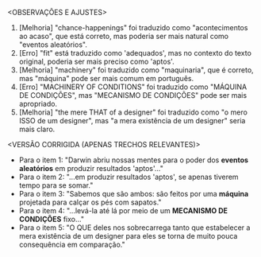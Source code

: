 <OBSERVAÇÕES E AJUSTES>
1. [Melhoria] "chance-happenings" foi traduzido como "acontecimentos ao acaso", que está correto, mas poderia ser mais natural como "eventos aleatórios".
2. [Erro] "fit" está traduzido como 'adequados', mas no contexto do texto original, poderia ser mais preciso como 'aptos'.
3. [Melhoria] "machinery" foi traduzido como "maquinaria", que é correto, mas "máquina" pode ser mais comum em português.
4. [Erro] "MACHINERY OF CONDITIONS" foi traduzido como "MÁQUINA DE CONDIÇÕES", mas "MECANISMO DE CONDIÇÕES" pode ser mais apropriado.
5. [Melhoria] "the mere THAT of a designer" foi traduzido como "o mero ISSO de um designer", mas "a mera existência de um designer" seria mais claro.

<VERSÃO CORRIGIDA (APENAS TRECHOS RELEVANTES)>
- Para o item 1: "Darwin abriu nossas mentes para o poder dos **eventos aleatórios** em produzir resultados 'aptos'..."
- Para o item 2: "...em produzir resultados 'aptos', se apenas tiverem tempo para se somar."
- Para o item 3: "Sabemos que são ambos: são feitos por uma **máquina** projetada para calçar os pés com sapatos."
- Para o item 4: "...levá-la até lá por meio de um **MECANISMO DE CONDIÇÕES** fixo..."
- Para o item 5: "O QUE deles nos sobrecarrega tanto que estabelecer a mera existência de um designer para eles se torna de muito pouca consequência em comparação."